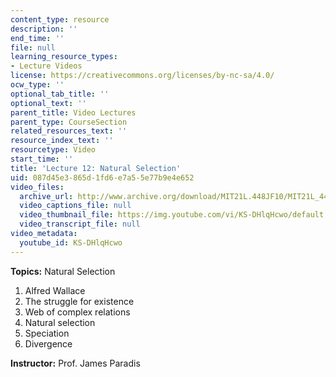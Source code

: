 ```yaml
---
content_type: resource
description: ''
end_time: ''
file: null
learning_resource_types:
- Lecture Videos
license: https://creativecommons.org/licenses/by-nc-sa/4.0/
ocw_type: ''
optional_tab_title: ''
optional_text: ''
parent_title: Video Lectures
parent_type: CourseSection
related_resources_text: ''
resource_index_text: ''
resourcetype: Video
start_time: ''
title: 'Lecture 12: Natural Selection'
uid: 087d45e3-865d-1fd6-e7a5-5e77b9e4e652
video_files:
  archive_url: http://www.archive.org/download/MIT21L.448JF10/MIT21L_448JF10_lec12_300k.mp4
  video_captions_file: null
  video_thumbnail_file: https://img.youtube.com/vi/KS-DHlqHcwo/default.jpg
  video_transcript_file: null
video_metadata:
  youtube_id: KS-DHlqHcwo
---
```


**Topics:** Natural Selection

1.  Alfred Wallace
2.  The struggle for existence
3.  Web of complex relations
4.  Natural selection
5.  Speciation
6.  Divergence

**Instructor:** Prof. James Paradis

